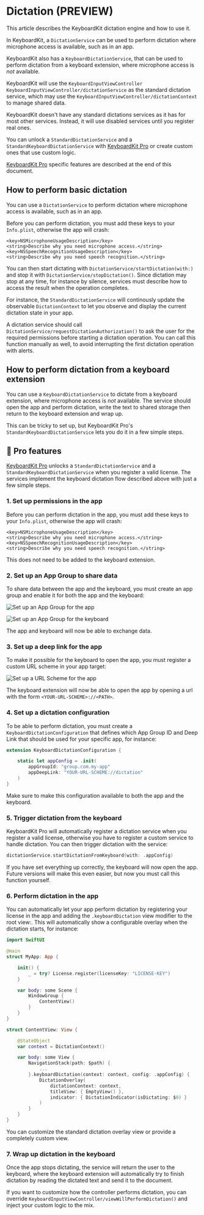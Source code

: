 # Dictation (PREVIEW)

This article describes the KeyboardKit dictation engine and how to use it.

In KeyboardKit, a ``DictationService`` can be used to perform dictation where microphone access is available, such as in an app.

KeyboardKit also has a ``KeyboardDictationService``, that can be used to perform dictation from a keyboard extension, where microphone access is *not* available.

KeyboardKit will use the ``KeyboardInputViewController`` ``KeyboardInputViewController/dictationService`` as the standard dictation service, which may use the ``KeyboardInputViewController/dictationContext`` to manage shared data. 

KeyboardKit doesn't have any standard dictations services as it has for most other services. Instead, it will use disabled services until you register real ones.

You can unlock a ``StandardDictationService`` and a ``StandardKeyboardDictationService`` with [KeyboardKit Pro][Pro] or create custom ones that use custom logic.

[KeyboardKit Pro][Pro] specific features are described at the end of this document.



## How to perform basic dictation

You can use a ``DictationService`` to perform dictation where microphone access is available, such as in an app.

Before you can perform dictation, you must add these keys to your `Info.plist`, otherwise the app will crash:

```
<key>NSMicrophoneUsageDescription</key>
<string>Describe why you need microphone access.</string>
<key>NSSpeechRecognitionUsageDescription</key>
<string>Describe why you need speech recognition.</string>
```

You can then start dictating with ``DictationService/startDictation(with:)`` and stop it with ``DictationService/stopDictation()``. Since dictation may stop at any time, for instance by silence, services must describe how to access the result when the operation completes.

For instance, the ``StandardDictationService`` will continously update the observable ``DictationContext`` to let you observe and display the current dictation state in your app.

A dictation service should call ``DictationService/requestDictationAuthorization()`` to ask the user for the required permissions before starting a dictation operation. You can call this function manually as well, to avoid interrupting the first dictation operation with alerts.



## How to perform dictation from a keyboard extension

You can use a ``KeyboardDictationService`` to dictate from a keyboard extension, where microphone access is *not* available. The service should open the app and perform dictation, write the text to shared storage then return to the keyboard extension and wrap up.

This can be tricky to set up, but KeyboardKit Pro's ``StandardKeyboardDictationService`` lets you do it in a few simple steps.


## 👑 Pro features

[KeyboardKit Pro][Pro] unlocks a ``StandardDictationService`` and a ``StandardKeyboardDictationService`` when you register a valid license. The services implement the keyboard dictation flow described above with just a few simple steps. 


### 1. Set up permissions in the app

Before you can perform dictation in the app, you must add these keys to your `Info.plist`, otherwise the app will crash:

```
<key>NSMicrophoneUsageDescription</key>
<string>Describe why you need microphone access.</string>
<key>NSSpeechRecognitionUsageDescription</key>
<string>Describe why you need speech recognition.</string>
```

This does not need to be added to the keyboard extension.


### 2. Set up an App Group to share data

To share data between the app and the keyboard, you must create an app group and enable it for both the app and the keyboard: 

![Set up an App Group for the app](dictation-appgroup-app.jpg)

![Set up an App Group for the keyboard](dictation-appgroup-keyboard.jpg)

The app and keyboard will now be able to exchange data.


### 3. Set up a deep link for the app

To make it possible for the keyboard to open the app, you must register a custom URL scheme in your app target:

![Set up a URL Scheme for the app](dictation-url-scheme.jpg)

The keyboard extension will now be able to open the app by opening a url with the form `<YOUR-URL-SCHEME>://<PATH>`.


### 4. Set up a dictation configuration

To be able to perform dictation, you must create a ``KeyboardDictationConfiguration`` that defines which App Group ID and Deep Link that should be used for your specific app, for instance:

```swift
extension KeyboardDictationConfiguration {

    static let appConfig = .init(
        appGroupId: "group.com.my-app"    
        appDeepLink: "YOUR-URL-SCHEME://dictation"
    )
}
```

Make sure to make this configuration available to both the app and the keyboard.


### 5. Trigger dictation from the keyboard

KeyboardKit Pro will automatically register a dictation service when you register a valid license, otherwise you have to register a custom service to handle dictation. You can then trigger dictation with the service:

```swift
dictationService.startDictationFromKeyboard(with: .appConfig)
```

If you have set everything up correctly, the keyboard will now open the app. Future versions will make this even easier, but now you must call this function yourself.


### 6. Perform dictation in the app

You can automatically let your app perform dictation by registering your license in the app and adding the `.keyboardDictation` view modifier to the root view:. This will automatically show a configurable overlay when the dictation starts, for instance:

```swift
import SwiftUI

@main
struct MyApp: App {

    init() {
        _ = try? License.register(licenseKey: "LICENSE-KEY")
    }

    var body: some Scene {
        WindowGroup {
            ContentView()
        }
    }
}

struct ContentView: View {

    @StateObject
    var context = DictationContext()

    var body: some View {
        NavigationStack(path: $path) {
            ...
        }.keyboardDictation(context: context, config: .appConfig) {
            DictationOverlay(
                dictationContext: context,
                titleView: { EmptyView() },
                indicator: { DictationIndicator(isDictating: $0) }
            )
        }
    }
}
```

You can customize the standard dictation overlay view or provide a completely custom view.


### 7. Wrap up dictation in the keyboard

Once the app stops dictating, the service will return the user to the keyboard, where the keyboard extension will automatically try to finish dictation by reading the dictated text and send it to the document.

If you want to customize how the controller performs dictation, you can override ``KeyboardInputViewController/viewWillPerformDictation()`` and inject your custom logic to the mix.


[Pro]: https://github.com/KeyboardKit/KeyboardKitPro
